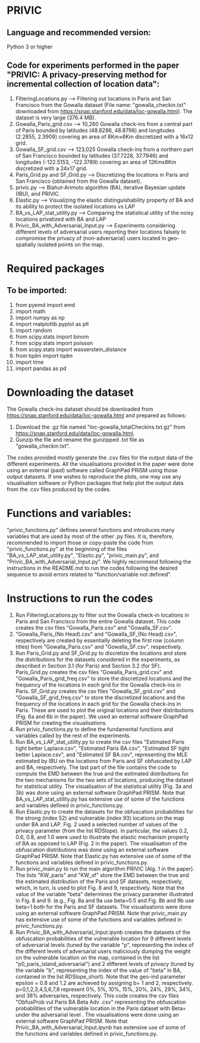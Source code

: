 # PRIVIC
## Language and recommended version: 
Python 3 or higher
## Code for experiments performed in the paper "PRIVIC: A privacy-preserving method for incremental collection of location data":
1. FIlteringLocations.py --> Filtering out locations in Paris and San Francisco from the Gowalla dataset (File name: "gowalla_checkin.txt" downloaded from https://snap.stanford.edu/data/loc-gowalla.html). The dataset is very large (376.4 MB).
2. Gowalla_Paris_grid.csv --> 10,260 Gowalla check-ins from a central part of Paris bounded by latitudes (48.8286, 48.8798) and longitudes (2.2855, 2.3909) covering an area of 8Km×6Km discretized with a 16x12 grid.
3. Gowalla_SF_grid.csv --> 123,025 Gowalla check-ins from a northern part of San Francisco bounded by latitudes (37.7228, 37.7946) and longitudes (-122.5153, -122.3789) covering an area of 12Kmx8Km discretized with a 24x17 grid.
4. Paris_Grid.py and SF_Grid.py --> Discretizing the locations in Paris and San Francisco (obtained from the Gowalla dataset).
5. privic.py --> Blahut-Arimoto algorithm (BA), iterative Bayesian update (IBU), and PRIVIC.
6. Elastic.py --> Visualizing the elastic distinguishability property of BA and its ability to protect the isolated locations vs LAP
7. BA_vs_LAP_stat_utility.py --> Comparing the statistical utility of the noisy locations privatized with BA and LAP
8. Privic_BA_with_Adversarial_Input.py --> Experiments considering different levels of adversarial users reporting their locations falsely to compromise the privacy of (non-adversarial) users located in geo-spatially isolated points on the map.


# Required packages
## To be imported:
1. from pyemd import emd
2. import math
3. import numpy as np
4. import matplotlib.pyplot as plt
5. import random
6. from scipy.stats import binom
7. from scipy.stats import poisson
8. from scipy.stats import wasserstein_distance
9. from tqdm import tqdm
10. import time
11. import pandas as pd

# Downloading the dataset
The Gowalla check-ins dataset should be downloaded from https://snap.stanford.edu/data/loc-gowalla.html and prepared as follows:
1. Download the .gz file named "loc-gowalla_totalCheckins.txt.gz" from https://snap.stanford.edu/data/loc-gowalla.html. 
2. Gunzip the file and rename the gunzipped .txt file as "gowalla_checkin.txt".

The codes provided mostly generate the .csv files for the output data of the different experiments. All the visualisations provided in the paper were done using an external (paid) software called GraphPad PRISM using those output datasets. If one wishes to reproduce the plots, one may use any visualisation software or Python packages that help plot the output data from the .csv files produced by the codes. 

# Functions and variables:
"privic_functions.py" defines several functions and introduces many variables that are used by most of the other .py files. It is, therefore, recommended to import those or copy-paste the code from "privic_functions.py" at the beginning of the files "BA_vs_LAP_stat_utility.py", "Elastic.py", "privic_main.py", and "Privic_BA_with_Adversarial_Input.py". We highly recommend following the instructions in the README.md to run the codes following the desired sequence to avoid errors related to "function/variable not defined".


# Instructions to run the codes
1. Run FilteringLocations.py to filter out the Gowalla check-in locations in Paris and San Francisco from the entire Gowalla dataset. This code creates the csv files "Gowalla_Paris.csv" and "Gowalla_SF.csv".
2. "Gowalla_Paris_(No Head).csv" and "Gowalla_SF_(No Head).csv", respectively are created by essentially deleting the first row (column titles) from  "Gowalla_Paris.csv" and "Gowalla_SF.csv", respectively.
3. Run Paris_Grid.py and SF_Grid.py to discretize the locations and store the distributions for the datasets considered in the experiments, as described in Section 3.1 (for Paris) and Section 3.2 (for SF). Paris_Grid.py creates the csv files "Gowalla_Paris_grid.csv" and "Gowalla_Paris_grid_freq.csv" to store the discretized locations and the frequency of the locations in each grid for the Gowalla check-ins in Paris. SF_Grid.py creates the csv files "Gowalla_SF_grid.csv" and "Gowalla_SF_grid_freq.csv" to store the discretized locations and the frequency of the locations in each grid for the Gowalla check-ins in Paris. These are used to plot the original locations and their distributions (Fig. 6a and 6b in the paper). We used an external software GraphPad PRISM for creating the visualisations.
4. Run privic_functions.py to define the fundamental functions and variables called by the rest of the experiments.
5. Run BA_vs_LAP_stat_utility.py to create the csv files "Estimated Paris tight better Laplace.csv", "Estimated Paris BA.csv", "Estimated SF tight better Laplace.csv", and "Estimated SF BA.csv", representing the MLE estimated by IBU on the locations from Paris and SF obfuscated by LAP and BA, respectively. The last part of the file contains the code to compute the EMD between the true and the estimated distributions for the two mechanisms for the two sets of locations, producing the dataset for statistical utility. The visualisation of the statistical utility (Fig. 3a and 3b) was done using an external software GraphPad PRISM. Note that BA_vs_LAP_stat_utility.py has extensive use of some of the functions and variables defined in privic_functions.py.
6. Run Elastic.py to create the datasets for the obfuscation probabilities for the strong (index 52) and vulnerable (index 93) locations on the map under BA and LAP. Fig. 2 used a selected number of values of the privacy parameter (from the list RDSlope). In particular, the values 0.2, 0.6, 0.8, and 1.0 were used to illustrate the elastic mechanism property of BA as opposed to LAP (Fig. 2 in the paper). The visualisation of the obfuscation distributions was done using an external software GraphPad PRISM. Note that Elastic.py has extensive use of some of the functions and variables defined in privic_functions.py.
7. Run privic_main.py to run the main algorithm PRIVIC (Alg. 1 in the paper). The lists "KW_paris" and "KW_sf" store the EMD between the true and the estimated distribution of the Paris and SF datasets, respectively, which, in turn, is used to plot Fig. 8 and 9, respectively. Note that the value of the variable "beta" determines the privacy parameter illustrated in Fig. 8 and 9. (e.g., Fig. 8a and 9a use beta=0.5 and Fig. 8b and 9b use beta=1 both for the Paris and SF datasets. The visualisations were done using an external software GraphPad PRISM. Note that privic_main.py has extensive use of some of the functions and variables defined in privic_functions.py.
8. Run Privic_BA_with_Adversarial_Input.ipynb creates the datasets of the obfuscation probabilities of the vulnerable location for 9 different levels of adversarial levels (tuned by the variable "p", representing the index of the different levels of adversarial users maliciously dumping the weight on the vulnerable location on the map, contained in the list "p0_paris_island_adversarial") and 2 different levels of privacy (tuned by the variable "b", representing the index of the value of "beta" in BA, contained in the list RDSlope_short). Note that the geo-ind parameter epsilon = 0.8 and 1.2 are achieved by assigning b= 1 and 2, respectively. p=0,1,2,3,4,5,6,7,8 represent 0%, 5%, 10%, 15%, 20%, 24%, 29%, 34%, and 38% adversaries, respectively. This code creates the csv files "ObfusProb vul Paris BA Beta <x> Adv <y>.csv" representing the obfuscation probabilities of the vulnerable location in the Paris dataset with Beta=<x> under the adversarial level <y>. The visualisations were done using an external software GraphPad PRISM. Note that Privic_BA_with_Adversarial_Input.ipynb has extensive use of some of the functions and variables defined in privic_functions.py.

